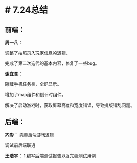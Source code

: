 ﻿# # 7.24总结

## 前端：
**周一凡**：

调整了拍照录入玩家信息的逻辑。


完成了第二次迭代的基本内容，修复了一些bug。

**谢宜含**：

隐藏手机任务栏，全屏显示。

增加了map组件和倒计时组件。

解决了启动游戏时，获取屏幕高度和宽度错误，导致排版错乱问题。

## 后端：
**齐澎：**
完善后端游戏逻辑

调试前后端联通

**王浩宇**：
1.编写后端测试报告以及完善测试用例
